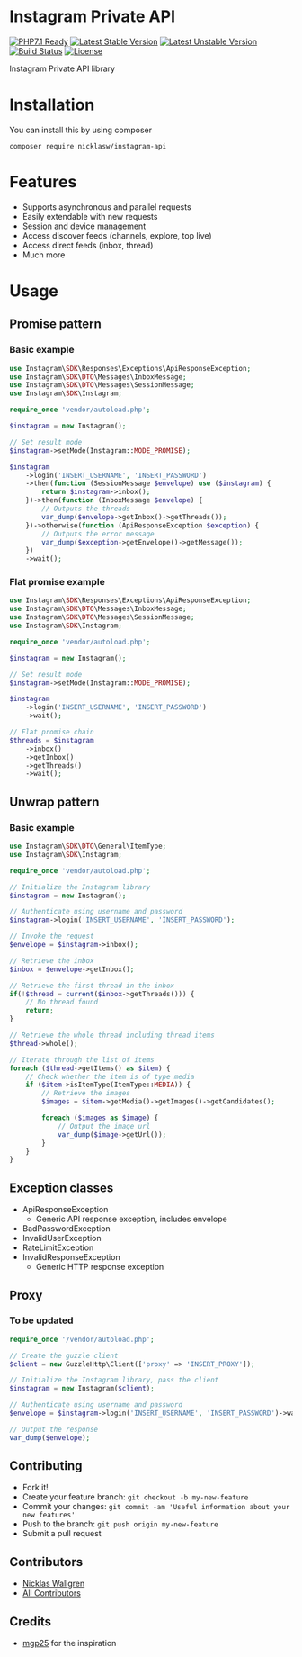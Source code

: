 # Instagram Private API

[![PHP7.1 Ready](https://img.shields.io/badge/PHP71-ready-green.svg)][link-packagist]
[![Latest Stable Version](https://poser.pugx.org/nicklasw/instagram-api/v/stable)](https://packagist.org/packages/nicklasw/instagram-api)
[![Latest Unstable Version](https://poser.pugx.org/nicklasw/instagram-api/v/unstable)](https://packagist.org/packages/nicklasw/instagram-api)
[![Build Status](https://travis-ci.org/NicklasWallgren/instagram-api.svg?branch=master)](https://travis-ci.org/NicklasWallgren/instagram-api)
[![License](https://poser.pugx.org/nicklasw/instagram-api/license)](https://packagist.org/packages/nicklasw/instagram-api)

Instagram Private API library

# Installation
You can install this by using composer 
```
composer require nicklasw/instagram-api
```

# Features
- Supports asynchronous and parallel requests
- Easily extendable with new requests
- Session and device management
- Access discover feeds (channels, explore, top live)
- Access direct feeds (inbox, thread)
- Much more

# Usage

## Promise pattern

### Basic example
```php
use Instagram\SDK\Responses\Exceptions\ApiResponseException;
use Instagram\SDK\DTO\Messages\InboxMessage;
use Instagram\SDK\DTO\Messages\SessionMessage;
use Instagram\SDK\Instagram;

require_once 'vendor/autoload.php';

$instagram = new Instagram();

// Set result mode
$instagram->setMode(Instagram::MODE_PROMISE);

$instagram
    ->login('INSERT_USERNAME', 'INSERT_PASSWORD')
    ->then(function (SessionMessage $envelope) use ($instagram) {
        return $instagram->inbox();
    })->then(function (InboxMessage $envelope) {
        // Outputs the threads
        var_dump($envelope->getInbox()->getThreads());
    })->otherwise(function (ApiResponseException $exception) {
        // Outputs the error message
        var_dump($exception->getEnvelope()->getMessage());
    })
    ->wait();
```

### Flat promise example


```php
use Instagram\SDK\Responses\Exceptions\ApiResponseException;
use Instagram\SDK\DTO\Messages\InboxMessage;
use Instagram\SDK\DTO\Messages\SessionMessage;
use Instagram\SDK\Instagram;

require_once 'vendor/autoload.php';

$instagram = new Instagram();

// Set result mode
$instagram->setMode(Instagram::MODE_PROMISE);

$instagram
    ->login('INSERT_USERNAME', 'INSERT_PASSWORD')
    ->wait();

// Flat promise chain
$threads = $instagram
    ->inbox()
    ->getInbox()
    ->getThreads()
    ->wait();

```

## Unwrap pattern

### Basic example
```php
use Instagram\SDK\DTO\General\ItemType;
use Instagram\SDK\Instagram;

require_once 'vendor/autoload.php';

// Initialize the Instagram library
$instagram = new Instagram();

// Authenticate using username and password
$instagram->login('INSERT_USERNAME', 'INSERT_PASSWORD');

// Invoke the request
$envelope = $instagram->inbox();

// Retrieve the inbox
$inbox = $envelope->getInbox();

// Retrieve the first thread in the inbox
if(!$thread = current($inbox->getThreads())) {
    // No thread found
    return;
}

// Retrieve the whole thread including thread items
$thread->whole();

// Iterate through the list of items
foreach ($thread->getItems() as $item) {
    // Check whether the item is of type media
    if ($item->isItemType(ItemType::MEDIA)) {
        // Retrieve the images
        $images = $item->getMedia()->getImages()->getCandidates();

        foreach ($images as $image) {
            // Output the image url
            var_dump($image->getUrl());
        }
    }
}
```

## Exception classes
- ApiResponseException
    - Generic API response exception, includes envelope
- BadPasswordException
- InvalidUserException
- RateLimitException
- InvalidResponseException
    - Generic HTTP response exception


## Proxy

### To be updated

```php
require_once '/vendor/autoload.php';

// Create the guzzle client
$client = new GuzzleHttp\Client(['proxy' => 'INSERT_PROXY']);

// Initialize the Instagram library, pass the client
$instagram = new Instagram($client);

// Authenticate using username and password
$envelope = $instagram->login('INSERT_USERNAME', 'INSERT_PASSWORD')->wait();

// Output the response
var_dump($envelope);

```

## Contributing
  - Fork it!
  - Create your feature branch: `git checkout -b my-new-feature`
  - Commit your changes: `git commit -am 'Useful information about your new features'`
  - Push to the branch: `git push origin my-new-feature`
  - Submit a pull request

## Contributors
  - [Nicklas Wallgren](https://github.com/NicklasWallgren)
  - [All Contributors][link-contributors]

## Credits
- [mgp25](https://github.com/mgp25) for the inspiration

[ico-downloads]: https://img.shields.io/packagist/dt/nicklasw/instagram-api.svg?style=flat-square
[link-packagist]: https://packagist.org/packages/nicklasw/instagram-api
[link-contributors]: ../../contributors